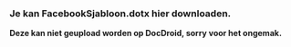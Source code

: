 ### Je kan FacebookSjabloon.dotx hier downloaden.
**Deze kan niet geupload worden op DocDroid, sorry voor het ongemak.**
